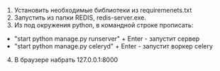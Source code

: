 1. Установить необходимые библиотеки из requiremenets.txt
2. Запустить из папки REDIS, redis-server.exe.
3. Из под окружения python, в командной строке прописать:
  -  "start python manage.py runserver" + Enter - запустит сервер
  -  "start python manage.py celeryd" + Enter - запустит воркер celery
4. В браузере набрать 127.0.0.1:8000
